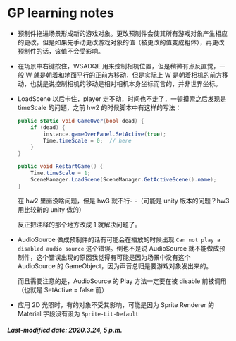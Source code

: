 # GP learning notes

+ 预制件拖进场景形成新的游戏对象。更改预制件会使其所有游戏对象产生相应的更改，但是如果先手动更改游戏对象的值（被更改的值变成粗体），再更改预制件的话，该值不会受影响。

+ 在场景中右键按住，WSADQE 用来控制相机位置，但是稍微有点反直觉，一般 W 就是朝着和地面平行的正前方移动，但是实际上 W 是朝着相机的前方移动，也就是说控制相机的移动是相对相机本身坐标而言的，并非世界坐标。

+ LoadScene 以后卡住，player 走不动，时间也不走了，一顿摸索之后发现是 timeScale 的问题，之前 hw2 的时候脚本中有这样的写法：

  ```csharp
  public static void GameOver(bool dead) {
      if (dead) {
          instance.gameOverPanel.SetActive(true);
          Time.timeScale = 0;  // here
      }
  }
  
  public void RestartGame() {
      Time.timeScale = 1;
      SceneManager.LoadScene(SceneManager.GetActiveScene().name);
  }
  ```

  在 hw2 里面没啥问题，但是 hw3 就不行- -（可能是 unity 版本的问题？hw3 用比较新的 unity 做的）

  反正把注释的那个地方改成 1 就解决问题了。

+ AudioSource 做成预制件的话有可能会在播放的时候出现 `Can not play a disabled audio source` 这个错误。倒也不是说 AudioSource 就不能做成预制件，这个错误出现的原因我觉得有可能是因为场景中没有这个 AudioSource 的 GameObject，因为声音总归是要游戏对象发出来的。

  而且需要注意的是，AudioSource 的 Play 方法一定要在被 disable 前被调用（也就是 SetActive = false 前）

+ 应用 2D 光照时，有的对象不受其影响，可能是因为 Sprite Renderer 的 Material 字段没有设为 `Sprite-Lit-Default`

##### Last-modified date: 2020.3.24, 5 p.m.